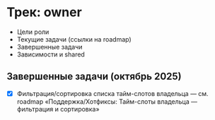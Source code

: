 # Трек: owner

- Цели роли
- Текущие задачи (ссылки на roadmap)
- Завершенные задачи
- Зависимости и shared

## Завершенные задачи (октябрь 2025)
- [x] Фильтрация/сортировка списка тайм-слотов владельца — см. roadmap «Поддержка/Хотфиксы: Тайм-слоты владельца — фильтрация и сортировка»
